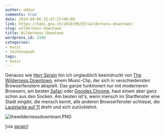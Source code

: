 ```yaml
---
author: admin
comments: true
date: 2010-09-06 22:47:27+00:00
link: https://habi.gna.ch/2010/09/07/wilderness-downtown/
slug: wilderness-downtown
title: Wilderness Downtown
wordpress_id: 2198
categories:
- music
- technospeak
tags:
- music
---
```


Genauso wie [Herr Sprain](http://sprain.ch/blog/2010/09/02/wow-the-wilderness-downtown/) bin ich unglaublich beeindruckt von [The Wilderness Downtown](http://www.thewildernessdowntown.com/), einem Music-Clip, der sich in verschiedensten Browserfenstern abspielt. Das ganze funktionert nur mit moderneren Browsern, am besten [Safari](http://www.apple.com/safari/) oder [Googles Chrome](https://google.com/chrome/), haut einem aber ganz schon aus den Socken. Am besten ist's, wenn mensch im Startfenster eine Stadt eingibt, die mensch kennt, alle anderen Browserfenster schliesst, die [Lautstarke auf 11](https://en.wikipedia.org/wiki/Up_to_eleven) dreht und sich zurücklehnt.




![thewildernessdowntown.PNG](https://habi.gna.ch/wp-content/uploads/2010/09/thewildernessdowntown.png)




[via [sprain](http://sprain.ch/blog/2010/09/02/wow-the-wilderness-downtown/)]




